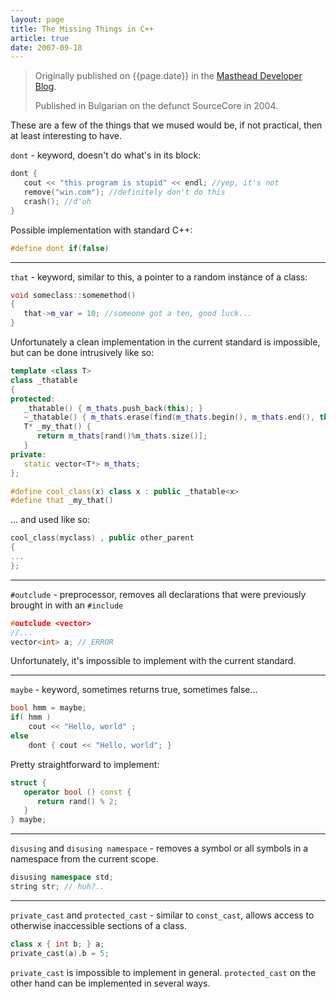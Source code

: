 ```yaml
---
layout: page
title: The Missing Things in C++
article: true
date: 2007-09-18
---
```


> Originally published on {{page.date}} in the [Masthead Developer Blog](http://masthead-dev.blogspot.bg/2007/09/missing-things-in-c.html).
>
> Published in Bulgarian on the defunct SourceCore in 2004.

These are a few of the things that we mused would be, if not practical, then at least interesting to have.

`dont` - keyword, doesn't do what's in its block:

```c++
dont {
   cout << "this program is stupid" << endl; //yep, it's not
   remove("win.com"); //definitely don't do this
   crash(); //d'oh
}
```

Possible implementation with standard C++:

```c++
#define dont if(false)
```

---

`that` - keyword, similar to this, a pointer to a random instance of a class:

```c++
void someclass::somemethod()
{
   that->m_var = 10; //someone got a ten, good luck...
}
```

Unfortunately a clean implementation in the current standard is impossible, but can be done intrusively like so:

```c++
template <class T>
class _thatable
{
protected:
   _thatable() { m_thats.push_back(this); }
   ~_thatable() { m_thats.erase(find(m_thats.begin(), m_thats.end(), this)); }
   T* _my_that() {
      return m_thats[rand()%m_thats.size()];
   }
private:
   static vector<T*> m_thats;
};

#define cool_class(x) class x : public _thatable<x>
#define that _my_that()
```

... and used like so:

```c++
cool_class(myclass) , public other_parent
{
...
};
```

---

`#outclude` - preprocessor, removes all declarations that were previously brought in with an `#include`

```c++
#outclude <vector>
//...
vector<int> a; // ERROR
```

Unfortunately, it's impossible to implement with the current standard.

---

`maybe` - keyword, sometimes returns true, sometimes false...

```c++
bool hmm = maybe;
if( hmm )
    cout << "Hello, world" ;
else
    dont { cout << "Hello, world"; }
```
Pretty straightforward to implement:

```c++
struct {
   operator bool () const {
      return rand() % 2;
   }
} maybe;
```

---

`disusing` and `disusing namespace` - removes a symbol or all symbols in a namespace from the current scope.

```c++
disusing namespace std;
string str; // huh?..
```

---

`private_cast` and `protected_cast` - similar to `const_cast`, allows access to otherwise inaccessible sections of a class.

```c++
class x { int b; } a;
private_cast(a).b = 5;
```

`private_cast` is impossible to implement in general. `protected_cast` on the other hand can be implemented in several ways.
